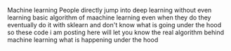 Machine learning 
People directly jump into deep learning without even learning basic algorithm of maachine learning even when they do they eventually do it with sklearn and don't know what is going under the hood so these code i am posting here will let you know the real algorithm behind machine learning what is happening under the hood 

